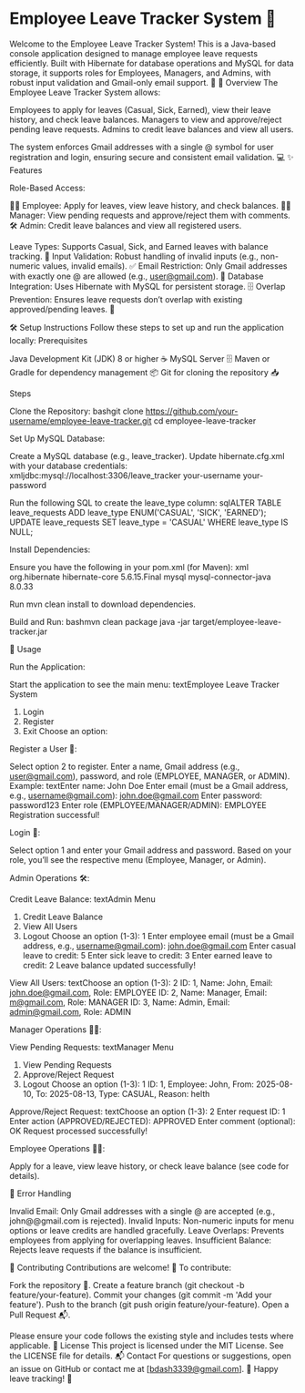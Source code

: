# Employee Leave Tracker System 🚀 
Welcome to the Employee Leave Tracker System! This is a Java-based console application designed to manage employee leave requests efficiently. Built with Hibernate for database operations and MySQL for data storage, it supports roles for Employees, Managers, and Admins, with robust input validation and Gmail-only email support. 🌟
📖 Overview
The Employee Leave Tracker System allows:

Employees to apply for leaves (Casual, Sick, Earned), view their leave history, and check leave balances.
Managers to view and approve/reject pending leave requests.
Admins to credit leave balances and view all users.

The system enforces Gmail addresses with a single @ symbol for user registration and login, ensuring secure and consistent email validation. 💻
✨ Features

Role-Based Access:

🧑‍💼 Employee: Apply for leaves, view leave history, and check balances.
👨‍💼 Manager: View pending requests and approve/reject them with comments.
🛠️ Admin: Credit leave balances and view all registered users.


Leave Types: Supports Casual, Sick, and Earned leaves with balance tracking. 📅
Input Validation: Robust handling of invalid inputs (e.g., non-numeric values, invalid emails). ✅
Email Restriction: Only Gmail addresses with exactly one @ are allowed (e.g., user@gmail.com). 📧
Database Integration: Uses Hibernate with MySQL for persistent storage. 🗄️
Overlap Prevention: Ensures leave requests don’t overlap with existing approved/pending leaves. 🚫

🛠️ Setup Instructions
Follow these steps to set up and run the application locally:
Prerequisites

Java Development Kit (JDK) 8 or higher ☕
MySQL Server 🗄️
Maven or Gradle for dependency management 📦
Git for cloning the repository 📥

Steps

Clone the Repository:
bashgit clone https://github.com/your-username/employee-leave-tracker.git
cd employee-leave-tracker

Set Up MySQL Database:

Create a MySQL database (e.g., leave_tracker).
Update hibernate.cfg.xml with your database credentials:
xml<property name="hibernate.connection.url">jdbc:mysql://localhost:3306/leave_tracker</property>
<property name="hibernate.connection.username">your-username</property>
<property name="hibernate.connection.password">your-password</property>

Run the following SQL to create the leave_type column:
sqlALTER TABLE leave_requests ADD leave_type ENUM('CASUAL', 'SICK', 'EARNED');
UPDATE leave_requests SET leave_type = 'CASUAL' WHERE leave_type IS NULL;



Install Dependencies:

Ensure you have the following in your pom.xml (for Maven):
xml<dependencies>
    <dependency>
        <groupId>org.hibernate</groupId>
        <artifactId>hibernate-core</artifactId>
        <version>5.6.15.Final</version>
    </dependency>
    <dependency>
        <groupId>mysql</groupId>
        <artifactId>mysql-connector-java</artifactId>
        <version>8.0.33</version>
    </dependency>
</dependencies>

Run mvn clean install to download dependencies.


Build and Run:
bashmvn clean package
java -jar target/employee-leave-tracker.jar


🚀 Usage

Run the Application:

Start the application to see the main menu:
textEmployee Leave Tracker System
1. Login
2. Register
3. Exit
Choose an option:



Register a User 📝:

Select option 2 to register.
Enter a name, Gmail address (e.g., user@gmail.com), password, and role (EMPLOYEE, MANAGER, or ADMIN).
Example:
textEnter name: John Doe
Enter email (must be a Gmail address, e.g., username@gmail.com): john.doe@gmail.com
Enter password: password123
Enter role (EMPLOYEE/MANAGER/ADMIN): EMPLOYEE
Registration successful!



Login 🔐:

Select option 1 and enter your Gmail address and password.
Based on your role, you’ll see the respective menu (Employee, Manager, or Admin).


Admin Operations 🛠️:

Credit Leave Balance:
textAdmin Menu
1. Credit Leave Balance
2. View All Users
3. Logout
Choose an option (1-3): 1
Enter employee email (must be a Gmail address, e.g., username@gmail.com): john.doe@gmail.com
Enter casual leave to credit: 5
Enter sick leave to credit: 3
Enter earned leave to credit: 2
Leave balance updated successfully!

View All Users:
textChoose an option (1-3): 2
ID: 1, Name: John, Email: john.doe@gmail.com, Role: EMPLOYEE
ID: 2, Name: Manager, Email: m@gmail.com, Role: MANAGER
ID: 3, Name: Admin, Email: admin@gmail.com, Role: ADMIN



Manager Operations 👨‍💼:

View Pending Requests:
textManager Menu
1. View Pending Requests
2. Approve/Reject Request
3. Logout
Choose an option (1-3): 1
ID: 1, Employee: John, From: 2025-08-10, To: 2025-08-13, Type: CASUAL, Reason: helth

Approve/Reject Request:
textChoose an option (1-3): 2
Enter request ID: 1
Enter action (APPROVED/REJECTED): APPROVED
Enter comment (optional): OK
Request processed successfully!



Employee Operations 🧑‍💼:

Apply for a leave, view leave history, or check leave balance (see code for details).



🐞 Error Handling

Invalid Email: Only Gmail addresses with a single @ are accepted (e.g., john@@gmail.com is rejected).
Invalid Inputs: Non-numeric inputs for menu options or leave credits are handled gracefully.
Leave Overlaps: Prevents employees from applying for overlapping leaves.
Insufficient Balance: Rejects leave requests if the balance is insufficient.

🤝 Contributing
Contributions are welcome! 🙌 To contribute:

Fork the repository 🍴.
Create a feature branch (git checkout -b feature/your-feature).
Commit your changes (git commit -m 'Add your feature').
Push to the branch (git push origin feature/your-feature).
Open a Pull Request 📬.

Please ensure your code follows the existing style and includes tests where applicable.
📜 License
This project is licensed under the MIT License. See the LICENSE file for details.
📬 Contact
For questions or suggestions, open an issue on GitHub or contact me at [bdash3339@gmail.com]. 📧
Happy leave tracking! 🎉
